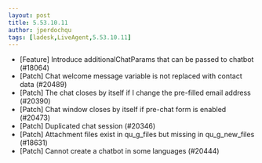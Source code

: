 ```yaml
---
layout: post
title: 5.53.10.11
author: jperdochqu
tags: [ladesk,LiveAgent,5.53.10.11]
---
```

- [Feature] Introduce additionalChatParams that can be passed to chatbot (#18064)
- [Patch] Chat welcome message variable is not replaced with contact data (#20489)
- [Patch] The chat closes by itself if I change the pre-filled email address (#20390)
- [Patch] Chat window closes by itself if pre-chat form is enabled (#20473)
- [Patch] Duplicated chat session (#20346)
- [Patch] Attachment files exist in qu_g_files but missing in qu_g_new_files (#18631)
- [Patch] Cannot create a chatbot in some languages (#20444)
